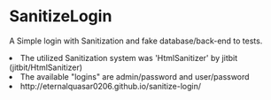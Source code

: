 # SanitizeLogin
A Simple login with Sanitization and fake database/back-end to tests.

<li>The utilized Sanitization system was 'HtmlSanitizer' by jitbit (jitbit/HtmlSanitizer)</li>
<li>The available "logins" are admin/password and user/password</li>
<li>http://eternalquasar0206.github.io/sanitize-login/</li>
